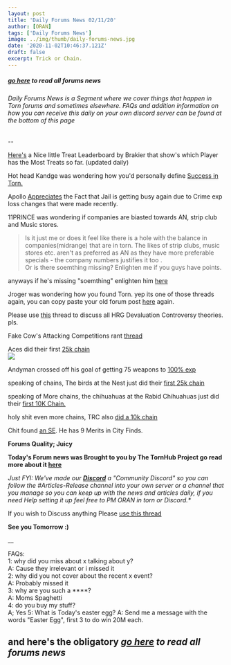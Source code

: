 ```yaml
---
layout: post
title: 'Daily Forums News 02/11/20'
author: [ORAN]
tags: ['Daily Forums News']
image: ../img/thumb/daily-forums-news.jpg
date: '2020-11-02T10:46:37.121Z'
draft: false
excerpt: Trick or Chain.
---
```


##### _[go here](../../tags/daily-forums-news/) to read all forums news_   



###### Daily Forums News is a Segment where we cover things that happen in Torn forums and sometimes elsewhere. FAQs and addition information on how you can receive this daily on your own discord server can be found at the bottom of this page  

--  

[Here's](https://www.torn.com/forums.php#/p=threads&f=2&t=16193297&b=0&a=0) a Nice little Treat Leaderboard by Brakier that show's which Player has the Most Treats so far. (updated daily)  

Hot head Kandge was wondering how you'd personally define [Success in Torn.](https://www.torn.com/forums.php#/p=threads&f=2&t=16193837&b=0&a=0)  

Apollo [Appreciates](https://www.torn.com/forums.php#/p=threads&f=2&t=16193855&b=0&a=0) the Fact that Jail is getting busy again due to Crime exp loss changes that were made recently.  

11PRINCE was wondering if companies are biasted towards AN, strip club and Music stores.
>Is it just me or does it feel like there is a hole with the balance in companies(midrange) that are in torn. The likes of strip clubs, music stores etc. aren't as preferred as AN as they have more preferable specials - the company numbers justifies it too .  
Or is there soemthing missing? Enlighten me if you guys have points.

anyways if he's missing "soemthing" enlighten him [here](https://www.torn.com/forums.php#/p=threads&f=2&t=16193756&b=0&a=0)  

Jroger was wondering how you found Torn. yep its one of those threads again, you can copy paste your old forum post [here](https://www.torn.com/forums.php#/p=threads&f=2&t=16193824&b=0&a=0) again.  

Please use [this](https://www.torn.com/forums.php#/p=threads&f=2&t=16193191&b=0&a=0) thread to discuss all HRG Devaluation Controversy theories. pls.  

Fake Cow's Attacking Competitions rant [thread](https://www.torn.com/forums.php?p=threads&f=2&t=16193728&b=0&a=0)  

Aces did their first [25k chain](https://www.torn.com/forums.php#/p=threads&f=16&t=16193854&b=0&a=0)  
![](https://media.discordapp.net/attachments/661737793621327872/772720472923176981/Screenshot_20201102-071432.png?width=1443&height=536)  

Andyman crossed off his goal of getting 75 weapons to [100% exp](https://www.torn.com/forums.php#/p=threads&f=16&t=16193867&b=0&a=0)  

speaking of chains, The birds at the Nest just did their [first 25k chain](https://www.torn.com/forums.php#/p=threads&f=16&t=16193440&b=0&a=0)   

speaking of More chains, the chihuahuas at the Rabid Chihuahuas just did their [first 10K Chain.](https://www.torn.com/forums.php#/p=threads&f=16&t=16193731&b=0&a=0)  

holy shit even more chains, TRC also [did a 10k chain](https://www.torn.com/forums.php#/p=threads&f=9&t=16193644&b=0&a=0)  

Chit found [an SE](https://www.torn.com/forums.php#/p=threads&f=16&t=16193137&b=0&a=0). He has 9 Merits in City Finds.  













**Forums Quality; Juicy**  

**Today's Forum news was Brought to you by The TornHub Project go read more about it [here](https://torn.oran.pw/welcome-to-tornhub/)**   

_Just FYI: We've made our **[Discord](https://discord.gg/yvNCTXB)** a "Community Discord" so you can follow the #Articles-Release channel into your own server or a channel that you manage so you can keep up with the news and articles daily, if you need Help setting it up feel free to PM ORAN in torn or Discord.*_   

If you wish to Discuss anything Please [use this thread](https://www.torn.com/forums.php#/p=threads&f=2&t=16166542)   

**See you Tomorrow :)**  

__

FAQs:  
1: why did you miss about x talking about y?  
A: Cause they irrelevant or i missed it   
2: why did you not cover about the recent x event?  
A: Probably missed it  
3: why are you such a ****?  
A: Moms Spaghetti  
4: do you buy my stuff?  
A; Yes
5: What is Today's easter egg?
A: Send me a message with the words "Easter Egg", first 3 to do win 20M each.   

## and here's the obligatory _[go here](../../tags/daily-forums-news/) to read all forums news_  
